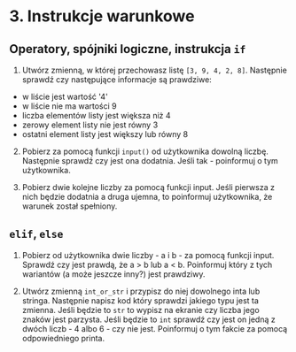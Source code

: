 # 3. Instrukcje warunkowe
## Operatory, spójniki logiczne, instrukcja `if`

1. Utwórz zmienną, w której przechowasz listę `[3, 9, 4, 2, 8]`. Następnie sprawdź czy następujące informacje są prawdziwe:
- w liście jest wartość '4'
- w liście nie ma wartości 9
- liczba elementów listy jest większa niż 4
- zerowy element listy nie jest równy 3
- ostatni element listy jest większy lub równy 8



2. Pobierz za pomocą funkcji `input()` od użytkownika dowolną liczbę. Następnie sprawdź czy jest ona dodatnia. Jeśli tak - poinformuj o tym użytkownika.



3. Pobierz dwie kolejne liczby za pomocą funkcji input. Jeśli pierwsza z nich będzie dodatnia a druga ujemna, to poinformuj użytkownika, że warunek został spełniony.



## `elif`, `else`

1. Pobierz od użytkownika dwie liczby - a i b - za pomocą funkcji input. Sprawdź czy jest prawdą, że a > b lub a < b. Poinformuj który z tych wariantów (a może jeszcze inny?) jest prawdziwy.



2. Utwórz zmienną `int_or_str` i przypisz do niej dowolnego inta lub stringa. Następnie napisz kod który sprawdzi jakiego typu jest ta zmienna. Jeśli będzie to `str` to wypisz na ekranie czy liczba jego znaków jest parzysta. Jeśli będzie to `int` sprawdź czy jest on jedną z dwóch liczb - 4 albo 6 - czy nie jest. Poinformuj o tym fakcie za pomocą odpowiedniego printa.

